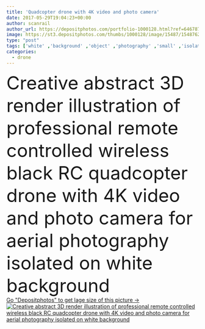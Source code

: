 ```yaml
---
title: 'Quadcopter drone with 4K video and photo camera'
date: 2017-05-29T19:04:23+00:00
author: scanrail
author_url: https://depositphotos.com/portfolio-1000128.html?ref=64678756
image: https://st3.depositphotos.com/thumbs/1000128/image/15487/154876214/api_thumb_450.jpg?forcejpeg=true
type: "post"
tags: ['white' ,'background' ,'object' ,'photography' ,'small' ,'isolated' ,'sky' ,'equipment' ,'outdoor' ,'air' ,'flying' ,'black' ,'technology' ,'photo' ,'picture' ,'toy' ,'3d' ,'float' ,'electronic' ,'wireless' ,'digital' ,'professional' ,'camera' ,'remote' ,'fly' ,'robot' ,'flight' ,'control' ,'propeller' ,'gadget' ,'video' ,'aircraft' ,'helicopter' ,'spy' ,'surveillance' ,'aerial' ,'floating' ,'airborne' ,'copter' ,'Hovering' ,'hover' ,'rc' ,'controlled' ,'drone' ,'unmanned' ,'gimbal' ,'4k' ,'quadrocopter' ,'quadcopter' ,'octacopter' ]
categories: 
  - drone
---
```

<div aling="center">
            <font size="60"> Creative abstract 3D render illustration of professional remote controlled wireless black RC quadcopter drone with 4K video and photo camera for aerial photography isolated on white background</font>   
</div>
<div>
    <a href='https://st3.depositphotos.com/thumbs/1000128/image/15487/154876214/api_thumb_450.jpg?forcejpeg=true?ref=64678756' target=_blank > Go "Depositphotos" to get lage size of this picture ->
        <img href='https://st3.depositphotos.com/thumbs/1000128/image/15487/154876214/api_thumb_450.jpg?forcejpeg=true?ref=64678756' src='https://st3.depositphotos.com/1000128/15487/i/950/depositphotos_154876214-stock-photo-quadcopter-drone-with-4k-video.jpg?forcejpeg=true' alt='Creative abstract 3D render illustration of professional remote controlled wireless black RC quadcopter drone with 4K video and photo camera for aerial photography isolated on white background' >
    </a>
</div>
